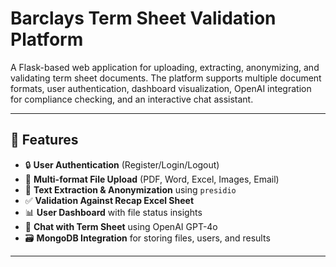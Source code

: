 # Barclays Term Sheet Validation Platform

A Flask-based web application for uploading, extracting, anonymizing, and validating term sheet documents. The platform supports multiple document formats, user authentication, dashboard visualization, OpenAI integration for compliance checking, and an interactive chat assistant.

---

## 🚀 Features

- 🔒 **User Authentication** (Register/Login/Logout)
- 📂 **Multi-format File Upload** (PDF, Word, Excel, Images, Email)
- 🧠 **Text Extraction & Anonymization** using `presidio`
- ✅ **Validation Against Recap Excel Sheet**
- 📊 **User Dashboard** with file status insights
- 💬 **Chat with Term Sheet** using OpenAI GPT-4o
- 🗃️ **MongoDB Integration** for storing files, users, and results

---


